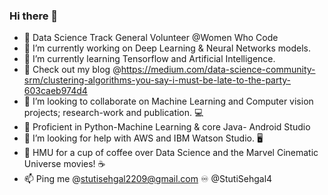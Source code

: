 ### Hi there 👋

- 🔰  Data Science Track General Volunteer @Women Who Code
- 🔭 I’m currently working on Deep Learning & Neural Networks models. 
- 🌱 I’m currently learning Tensorflow and Artificial Intelligence.
- 💨 Check out my blog @https://medium.com/data-science-community-srm/clustering-algorithms-you-say-i-must-be-late-to-the-party-603caeb974d4
- 👯 I’m looking to collaborate on Machine Learning and Computer vision projects; research-work and publication. 💻
- 🛄 Proficient in Python-Machine Learning & core Java- Android Studio
- 🤔 I’m looking for help with AWS and IBM Watson Studio. 🖥
- 💬 HMU for a cup of coffee over Data Science and the Marvel Cinematic Universe movies! ☕
- 📫 Ping me @stutisehgal2209@gmail.com ♾ 
             @StutiSehgal4 

